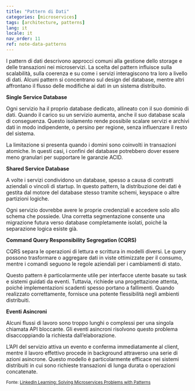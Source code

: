 ```yaml
---
title: "Pattern di Dati"
categories: [microservices]
tags: [architecture, patterns]
lang: it
locale: it
nav_order: 11
ref: note-data-patterns
---
```

I pattern di dati descrivono approcci comuni alla gestione dello storage e delle transazioni nei microservizi. La scelta del pattern influisce sulla scalabilità, sulla coerenza e su come i servizi interagiscono tra loro a livello di dati. Alcuni pattern si concentrano sul design del database, mentre altri affrontano il flusso delle modifiche ai dati in un sistema distribuito.

**Single Service Database**

Ogni servizio ha il proprio database dedicato, allineato con il suo dominio di dati. Quando il carico su un servizio aumenta, anche il suo database scala di conseguenza. Questo isolamento rende possibile scalare servizi e archivi dati in modo indipendente, o persino per regione, senza influenzare il resto del sistema.

La limitazione si presenta quando i domini sono coinvolti in transazioni atomiche. In questi casi, i confini del database potrebbero dover essere meno granulari per supportare le garanzie ACID.

**Shared Service Database**

A volte i servizi condividono un database, spesso a causa di contratti aziendali o vincoli di startup. In questo pattern, la distribuzione dei dati è gestita dal motore del database stesso tramite schemi, keyspace o altre partizioni logiche.

Ogni servizio dovrebbe avere le proprie credenziali e accedere solo allo schema che possiede. Una corretta segmentazione consente una migrazione futura verso database completamente isolati, poiché la separazione logica esiste già.

**Command Query Responsibility Segregation (CQRS)**

CQRS separa le operazioni di lettura e scrittura in modelli diversi. Le query possono trasformare o aggregare dati in viste ottimizzate per il consumo, mentre i comandi seguono le regole aziendali per i cambiamenti di stato.

Questo pattern è particolarmente utile per interfacce utente basate su task e sistemi guidati da eventi. Tuttavia, richiede una progettazione attenta, poiché implementazioni scadenti spesso portano a fallimenti. Quando realizzato correttamente, fornisce una potente flessibilità negli ambienti distribuiti.

**Eventi Asincroni**

Alcuni flussi di lavoro sono troppo lunghi o complessi per una singola chiamata API bloccante. Gli eventi asincroni risolvono questo problema disaccoppiando la richiesta dall’elaborazione.

L’API del servizio attiva un evento e conferma immediatamente al client, mentre il lavoro effettivo procede in background attraverso una serie di azioni asincrone. Questo modello è particolarmente efficace nei sistemi distribuiti in cui sono richieste transazioni di lunga durata o operazioni concatenate.

<small> Fonte: [LinkedIn Learning: Solving Microservices Problems with Patterns](https://www.linkedin.com/learning/microservices-design-patterns-23454771/solving-microservices-problems-with-patterns?contextUrn=urn%3Ali%3AlyndaLearningPath%3A645bcd56498e6459e79b3c71&u=57075649)</small>